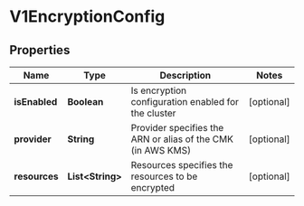 # V1EncryptionConfig

## Properties
Name | Type | Description | Notes
------------ | ------------- | ------------- | -------------
**isEnabled** | **Boolean** | Is encryption configuration enabled for the cluster |  [optional]
**provider** | **String** | Provider specifies the ARN or alias of the CMK (in AWS KMS) |  [optional]
**resources** | **List&lt;String&gt;** | Resources specifies the resources to be encrypted |  [optional]
